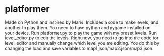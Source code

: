 # platformer
Made on Python and inspired by Mario. Includes a code to make levels, and another to play them.
You need to have python and pygame installed on your device.
Run platformer.py to play the game with my preset levels.
Run level_editor.py to edit the levels. Right now, you need to go into the code for level_editor and manually change which level you are editing.
You do this by changing the load and save variables to map1.json/map2.json/map3.json.

